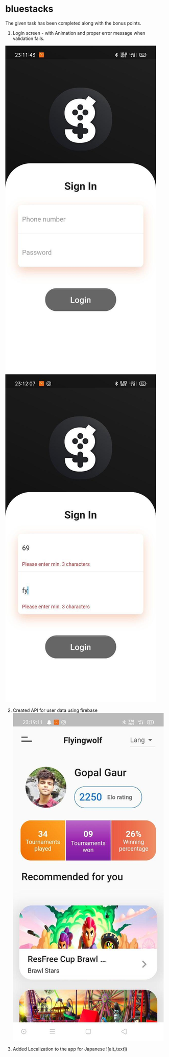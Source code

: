 # bluestacks
The given task has been completed along with the bonus points.

1. Login screen - with Animation and proper error message when validation fails.


![alt text](https://github.com/iamgopalgaur/bluestacks/blob/main/screenshots/photo_2021-09-12_23-15-03.jpg)  ![alt_text](https://github.com/iamgopalgaur/bluestacks/blob/main/screenshots/photo_2021-09-12_23-15-07.jpg) 


2. Created API for user data using firebase
 ![alt_text](https://github.com/iamgopalgaur/bluestacks/blob/main/screenshots/photo_2021-09-12_23-20-39.jpg)
 
3. Added Localization to the app for Japanese
 ![alt_text](

